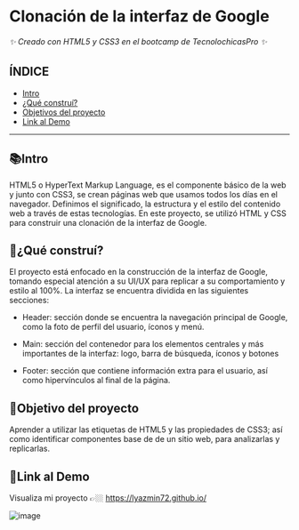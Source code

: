 # Clonación de la interfaz de Google
###### ✨ Creado con HTML5 y CSS3 en el bootcamp de TecnolochicasPro ✨

## ÍNDICE
* [Intro](https://github.com/lyazmin72/lyazmin72.github.io/edit/main/README.md#intro)
* [¿Qué construí?](https://github.com/lyazmin72/lyazmin72.github.io/edit/main/README.md#qu%C3%A9-constru%C3%AD)
* [Objetivos del proyecto](https://github.com/lyazmin72/lyazmin72.github.io/edit/main/README.md#objetivo-del-proyecto)
* [Link al Demo](https://github.com/lyazmin72/lyazmin72.github.io/edit/main/README.md#link-al-demo)

***
## 📚Intro
HTML5 o HyperText Markup Language, es el componente básico de la web y junto con CSS3, se crean páginas web que usamos todos los días en el navegador. Definimos el significado, la estructura y el estilo del contenido web a través de estas tecnologías. En este proyecto, se utilizó HTML y CSS para construir una clonación de la interfaz de Google.

## 🔨¿Qué construí?
El proyecto está enfocado en la construcción de la interfaz de Google, tomando especial atención a su UI/UX para replicar a su comportamiento y estilo al 100%. La interfaz se encuentra dividida en las siguientes secciones:

* Header: sección donde se encuentra la navegación principal de Google, como la foto de perfil del usuario, íconos y menú.

* Main: sección del contenedor para los elementos centrales y más importantes de la interfaz: logo, barra de búsqueda, íconos y botones

* Footer: sección que contiene información extra para el usuario, así como hipervínculos al final de la página.

## 🚀Objetivo del proyecto
Aprender a utilizar las etiquetas de HTML5 y las propiedades de CSS3; así como identificar componentes base de de un sitio web, para analizarlas y replicarlas.

## 🔗Link al Demo
Visualiza mi proyecto 👉🏼 https://lyazmin72.github.io/

![image](https://user-images.githubusercontent.com/75684424/234747100-4181b979-8b44-49b0-9057-5b6d922e3070.png)

